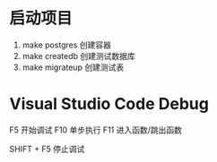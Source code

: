 # 启动项目

1. make postgres 创建容器
2. make createdb 创建测试数据库
3. make migrateup 创建测试表

# Visual Studio Code Debug
F5  开始调试
F10 单步执行
F11 进入函数/跳出函数

SHIFT + F5 停止调试